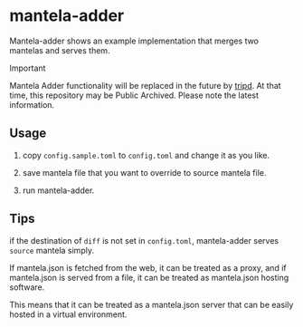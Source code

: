 # mantela-adder

Mantela-adder shows an example implementation that merges two mantelas and serves them.

> [!IMPORTANT]
> Mantela Adder functionality will be replaced in the future by [tripd](https://github.com/tkytel/tripd).
> At that time, this repository may be Public Archived.
> Please note the latest information.


## Usage

1. copy `config.sample.toml` to `config.toml` and change it as you like.

2. save mantela file that you want to override to source mantela file.

3. run mantela-adder.

## Tips

if the destination of `diff` is not set in `config.toml`, mantela-adder serves `source` mantela simply.

If mantela.json is fetched from the web, it can be treated as a proxy, and if mantela.json is served from a file, it can be treated as mantela.json hosting software.

This means that it can be treated as a mantela.json server that can be easily hosted in a virtual environment.
